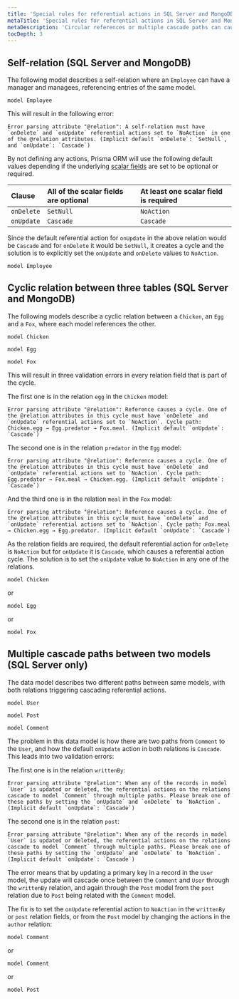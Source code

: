 ```yaml
---
title: 'Special rules for referential actions in SQL Server and MongoDB'
metaTitle: 'Special rules for referential actions in SQL Server and MongoDB'
metaDescription: 'Circular references or multiple cascade paths can cause validation errors on Microsoft SQL Server and MongoDB. Since the database does not handle these situations out of the box, learn how to solve this problem.'
tocDepth: 3
---
```


## Self-relation (SQL Server and MongoDB)

The following model describes a self-relation where an `Employee` can have a manager and managees, referencing entries of the same model.

```prisma
model Employee 
```

This will result in the following error:

```terminal wrap
Error parsing attribute "@relation": A self-relation must have `onDelete` and `onUpdate` referential actions set to `NoAction` in one of the @relation attributes. (Implicit default `onDelete`: `SetNull`, and `onUpdate`: `Cascade`)
```

By not defining any actions, Prisma ORM will use the following default values depending if the underlying [scalar fields](/orm/prisma-schema/data-model/models#scalar-fields) are set to be optional or required.

| Clause     | All of the scalar fields are optional | At least one scalar field is required |
| :--------- | :------------------------------------ | :------------------------------------ |
| `onDelete` | `SetNull`                             | `NoAction`                            |
| `onUpdate` | `Cascade`                             | `Cascade`                             |

Since the default referential action for `onUpdate` in the above relation would be `Cascade` and for `onDelete` it would be `SetNull`, it creates a cycle and the solution is to explicitly set the `onUpdate` and `onDelete` values to `NoAction`.

```prisma highlight=3;delete|4;add
model Employee 
```

## Cyclic relation between three tables (SQL Server and MongoDB)

The following models describe a cyclic relation between a `Chicken`, an `Egg` and a `Fox`, where each model references the other.

```prisma
model Chicken 

model Egg 

model Fox 
```

This will result in three validation errors in every relation field that is part of the cycle.

The first one is in the relation `egg` in the `Chicken` model:

```terminal wrap
Error parsing attribute "@relation": Reference causes a cycle. One of the @relation attributes in this cycle must have `onDelete` and `onUpdate` referential actions set to `NoAction`. Cycle path: Chicken.egg → Egg.predator → Fox.meal. (Implicit default `onUpdate`: `Cascade`)
```

The second one is in the relation `predator` in the `Egg` model:

```terminal wrap
Error parsing attribute "@relation": Reference causes a cycle. One of the @relation attributes in this cycle must have `onDelete` and `onUpdate` referential actions set to `NoAction`. Cycle path: Egg.predator → Fox.meal → Chicken.egg. (Implicit default `onUpdate`: `Cascade`)
```

And the third one is in the relation `meal` in the `Fox` model:

```terminal wrap
Error parsing attribute "@relation": Reference causes a cycle. One of the @relation attributes in this cycle must have `onDelete` and `onUpdate` referential actions set to `NoAction`. Cycle path: Fox.meal → Chicken.egg → Egg.predator. (Implicit default `onUpdate`: `Cascade`)
```

As the relation fields are required, the default referential action for `onDelete` is `NoAction` but for `onUpdate` it is `Cascade`, which causes a referential action cycle. The solution is to set the `onUpdate` value to `NoAction` in any one of the relations.

```prisma highlight=3;delete|4;add
model Chicken 
```

or

```prisma highlight=3;delete|4;add
model Egg 
```

or

```prisma highlight=3;delete|4;add
model Fox 
```

## Multiple cascade paths between two models (SQL Server only)

The data model describes two different paths between same models, with both relations triggering cascading referential actions.

```prisma
model User 

model Post 

model Comment 
```

The problem in this data model is how there are two paths from `Comment` to the `User`, and how the default `onUpdate` action in both relations is `Cascade`. This leads into two validation errors:

The first one is in the relation `writtenBy`:

```terminal wrap
Error parsing attribute "@relation": When any of the records in model `User` is updated or deleted, the referential actions on the relations cascade to model `Comment` through multiple paths. Please break one of these paths by setting the `onUpdate` and `onDelete` to `NoAction`. (Implicit default `onUpdate`: `Cascade`)
```

The second one is in the relation `post`:

```terminal wrap
Error parsing attribute "@relation": When any of the records in model `User` is updated or deleted, the referential actions on the relations cascade to model `Comment` through multiple paths. Please break one of these paths by setting the `onUpdate` and `onDelete` to `NoAction`. (Implicit default `onUpdate`: `Cascade`)
```

The error means that by updating a primary key in a record in the `User` model, the update will cascade once between the `Comment` and `User` through the `writtenBy` relation, and again through the `Post` model from the `post` relation due to `Post` being related with the `Comment` model.

The fix is to set the `onUpdate` referential action to `NoAction` in the `writtenBy` or `post` relation fields, or from the `Post` model by changing the actions in the `author` relation:

```prisma highlight=5;delete|6;add
model Comment 
```

or

```prisma highlight=6;delete|7;add
model Comment 
```

or

```prisma highlight=4;delete|5;add
model Post 
```